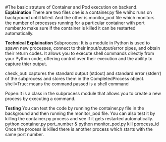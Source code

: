 #The basic struture of Container and Pod execution on backend.
**Explaination**
There are two files one is a container.py file whihc runs on background untill killed.
And the other is monitor_pod file which monitors the number of processes running for a particular container with port number,to make sure if the container is killed it can be restarted automatically.

**Technical Explaination**
Subprocess: It is a module in Python is used to spawn new processes, connect to their input/output/error pipes, and obtain their return codes. It allows you to execute shell commands directly from your Python code, offering control over their execution and the ability to capture thier output.

check_out: captures the standard output (stdout) and standard error (stderr) of the subprocess and stores them in the CompletedProcess object.
shell=True: means the command passed is a shell command

Popen:It is a class in the subprocess module that allows you to create a new process by executing a command.

**Testing**
You can test the code by running the container.py file in the background and then running the monitor_pod file. You can also test it by killing the container.py process and see if it gets restarted automatically.
python container.py port_number &
python monitor_pod.py 
kill porocess_id 
Once the process is killed there is another process which starts with the same port number.



